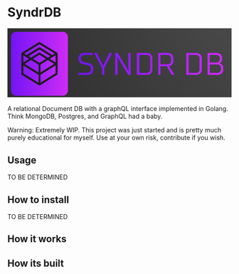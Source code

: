 
# SyndrDB
![image](/logo.png)

A relational Document DB with a graphQL interface implemented in Golang. Think MongoDB, Postgres, and GraphQL had a baby.

Warning: Extremely WIP. This project was just started and is pretty much purely educational for myself. Use at your own risk, contribute if you wish. 

## Usage

TO BE DETERMINED

## How to install

TO BE DETERMINED

## How it works

## How its built